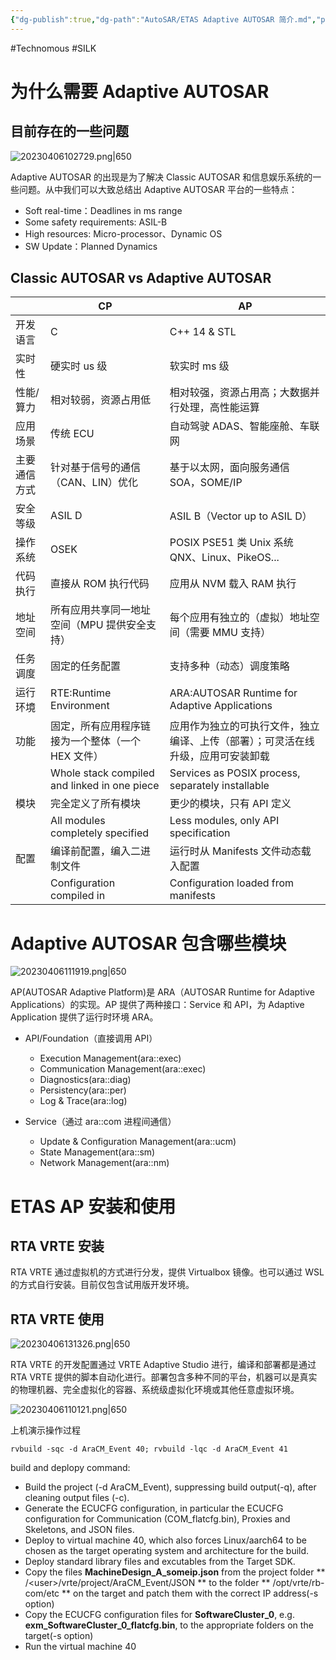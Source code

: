 ```yaml
---
{"dg-publish":true,"dg-path":"AutoSAR/ETAS Adaptive AUTOSAR 简介.md","permalink":"/AutoSAR/ETAS Adaptive AUTOSAR 简介/","dgEnableSearch":"true","created":"2023-04-06T10:17:11.000+08:00","updated":"2023-11-30T13:41:07.476+08:00"}
---
```


#Technomous #SILK 

# 为什么需要 Adaptive AUTOSAR

## 目前存在的一些问题

![20230406102729.png|650](/img/user/0.Asset/resource/20230406102729.png)

Adaptive AUTOSAR 的出现是为了解决 Classic AUTOSAR 和信息娱乐系统的一些问题。从中我们可以大致总结出 Adaptive AUTOSAR 平台的一些特点：

* Soft real-time：Deadlines in ms range
* Some safety requirements: ASIL-B
* High resources: Micro-processor、Dynamic OS
* SW Update：Planned Dynamics

## Classic AUTOSAR vs Adaptive AUTOSAR

|              | CP                                                | AP                                                                               |
| ------------ | ------------------------------------------------- | -------------------------------------------------------------------------------- |
| 开发语言     | C                                                 | C++ 14 & STL                                                                     |
| 实时性       | 硬实时 us 级                                      | 软实时 ms 级                                                                     |
| 性能/算力    | 相对较弱，资源占用低                              | 相对较强，资源占用高；大数据并行处理，高性能运算                                 |
| 应用场景     | 传统 ECU                                          | 自动驾驶 ADAS、智能座舱、车联网                                                  |
| 主要通信方式 | 针对基于信号的通信（CAN、LIN）优化                | 基于以太网，面向服务通信 SOA，SOME/IP                                            |
| 安全等级     | ASIL D                                            | ASIL B（Vector up to ASIL D）                                                    |
| 操作系统     | OSEK                                              | POSIX PSE51 类 Unix 系统 QNX、Linux、PikeOS...                                   |
| 代码执行     | 直接从 ROM 执行代码                               | 应用从 NVM 载入 RAM 执行                                                         |
| 地址空间     | 所有应用共享同一地址空间（MPU 提供安全支持）      | 每个应用有独立的（虚拟）地址空间（需要 MMU 支持）                                |
| 任务调度     | 固定的任务配置                                    | 支持多种（动态）调度策略                                                         |
| 运行环境     | RTE:Runtime Environment                           | ARA:AUTOSAR Runtime for Adaptive Applications                                    |
| 功能         | 固定，所有应用程序链接为一个整体（一个 HEX 文件） | 应用作为独立的可执行文件，独立编译、上传（部署）；可灵活在线升级，应用可安装卸载 |
|              | Whole stack compiled and linked in one piece      | Services as POSIX process, separately installable                                |
| 模块         | 完全定义了所有模块                                | 更少的模块，只有 API 定义                                                        |
|              | All modules completely specified                  | Less modules, only API specification                                             |
| 配置         | 编译前配置，编入二进制文件                        | 运行时从 Manifests 文件动态载入配置                                              |
|              | Configuration compiled in                         | Configuration loaded from manifests                                              |

# Adaptive AUTOSAR 包含哪些模块

![20230406111919.png|650](/img/user/0.Asset/resource/20230406111919.png)

AP(AUTOSAR Adaptive Platform)是 ARA（AUTOSAR Runtime for Adaptive Applications）的实现。AP 提供了两种接口：Service 和 API，为 Adaptive Application 提供了运行时环境 ARA。

* API/Foundation（直接调用 API）
	* Execution Management(ara::exec)
	* Communication Management(ara::exec)
	* Diagnostics(ara::diag)
	* Persistency(ara::per)
	* Log & Trace(ara::log)

* Service（通过 ara::com 进程间通信）
	* Update & Configuration Management(ara::ucm)
	* State Management(ara::sm)
	* Network Management(ara::nm)

# ETAS AP 安装和使用

## RTA VRTE 安装

RTA VRTE 通过虚拟机的方式进行分发，提供 Virtualbox 镜像。也可以通过 WSL 的方式自行安装。目前仅包含试用版开发环境。

## RTA VRTE 使用

![20230406131326.png|650](/img/user/0.Asset/resource/20230406131326.png)

RTA VRTE 的开发配置通过 VRTE Adaptive Studio 进行，编译和部署都是通过 RTA VRTE 提供的脚本自动化进行。部署包含多种不同的平台，机器可以是真实的物理机器、完全虚拟化的容器、系统级虚拟化环境或其他任意虚拟环境。

![20230406110121.png|650](/img/user/0.Asset/resource/20230406110121.png)

上机演示操作过程

``` shell
rvbuild -sqc -d AraCM_Event 40; rvbuild -lqc -d AraCM_Event 41
```

build and deplopy command:
* Build the project (-d AraCM_Event), suppressing build output(-q), after cleaning output files (-c).
* Generate the ECUCFG configuration, in particular the ECUCFG configuration for Communication (COM_flatcfg.bin), Proxies and Skeletons, and JSON files.
* Deploy to virtual machine 40, which also forces Linux/aarch64 to be chosen as the target operating system and architecture for the build.
* Deploy standard library files and excutables from the Target SDK.
* Copy the files **MachineDesign_A_someip.json** from the project folder ** /\<user>/vrte/project/AraCM_Event/JSON ** to the folder ** /opt/vrte/rb-com/etc ** on the target and patch them with the correct IP address(-s option)
* Copy the ECUCFG configuration files for **SoftwareCluster_0**, e.g. **exm_SoftwareCluster_0_flatcfg.bin**, to the appropriate folders on the target(-s option)
* Run the virtual machine 40